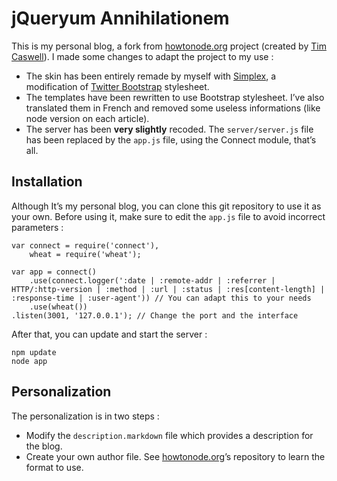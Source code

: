 # jQueryum Annihilationem

This is my personal blog, a fork from [howtonode.org][] project (created by [Tim Caswell][]). I made some changes to adapt the project to my use :

* The skin has been entirely remade by myself with [Simplex][], a modification of [Twitter Bootstrap][] stylesheet.
* The templates have been rewritten to use Bootstrap stylesheet. I’ve also translated them in French and removed some useless informations (like node version on each article).
* The server has been __very slightly__ recoded. The `server/server.js` file has been replaced by the `app.js` file, using the Connect module, that’s all.

## Installation

Although It’s my personal blog, you can clone this git repository to use it as your own. Before using it, make sure to edit the `app.js` file to avoid incorrect parameters :

	var connect = require('connect'),
	    wheat = require('wheat');
	
	var app = connect()
	    .use(connect.logger(':date | :remote-addr | :referrer | HTTP/:http-version | :method | :url | :status | :res[content-length] | :response-time | :user-agent')) // You can adapt this to your needs
	    .use(wheat())
	.listen(3001, '127.0.0.1'); // Change the port and the interface

After that, you can update and start the server :

	npm update
	node app

## Personalization

The personalization is in two steps :

* Modify the `description.markdown` file which provides a description for the blog.
* Create your own author file. See [howtonode.org][]’s repository to learn the format to use.

[howtonode.org]: https://github.com/creationix/howtonode.org
[Tim Caswell]: https://github.com/creationix
[Simplex]: http://bootswatch.com/simplex/
[Twitter Bootstrap]: http://twitter.github.com/bootstrap/